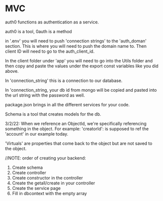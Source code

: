 # MVC

auth0 functions as authentication as a service. 

auth0 is a tool, 0auth is a method

in '.env' you will need to push 'connection strings' to the 'auth_doman' section. This is where you will need to push the domain name to. Then client ID will need to go to the auth_client_id.

In the client folder under 'app' you will need to go into the Utils folder and then copy and paste the values under the export const variables like you did above. 

In 'connection_string' this is a connection to our database. 

In 'connection_string, your db id from mongo will be copied and pasted into the url string with the password as well. 

package.json brings in all the different services for your code. 

Schema is a tool that creates models for the db.

3/2/22:
When we reference an ObjectId, we're specifically referencing something in the object. 
For example:
'creatorId': is supposed to ref the 'account' in our example today. 

'Virtuals' are properties that come back to the object but are not saved to the object. 

//NOTE: order of creating your backend:
1. Create schema
2. Create controller
3. Create constructor in the controller
4. Create the getall/create in your controller
5. Create the service page
6. Fill in dbcontext with the empty array




